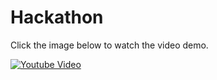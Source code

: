 # Hackathon 

Click the image below to watch the video demo.

[![Youtube Video](https://github.com/Sharan-Babu/Gaze-Estimation--BitHacks-Hackathon/blob/master/Capture.JPG)](https://www.youtube.com/watch?v=TdtcmT-lACY&t=6s)
